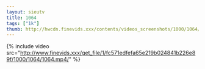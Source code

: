 ```yaml
--- 
layout: sieutv
title: 1064
tags: ["1k"]
thumb: http://hwcdn.finevids.xxx/contents/videos_screenshots/1000/1064/preview.mp4.jpg
---
```

{% include video src="http://www.finevids.xxx/get_file/1/fc571edfefa65e219b024841b226e89f/1000/1064/1064.mp4/" %} 
